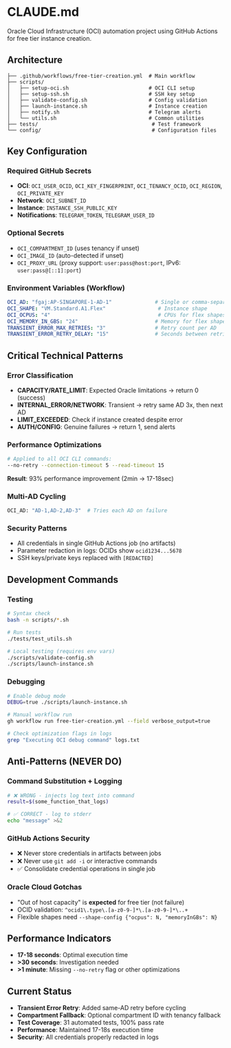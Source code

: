 # CLAUDE.md

Oracle Cloud Infrastructure (OCI) automation project using GitHub Actions for free tier instance creation.

## Architecture

```
├── .github/workflows/free-tier-creation.yml  # Main workflow
├── scripts/
│   ├── setup-oci.sh                          # OCI CLI setup
│   ├── setup-ssh.sh                          # SSH key setup  
│   ├── validate-config.sh                    # Config validation
│   ├── launch-instance.sh                    # Instance creation
│   ├── notify.sh                             # Telegram alerts
│   └── utils.sh                              # Common utilities
├── tests/                                     # Test framework
└── config/                                    # Configuration files
```

## Key Configuration

### Required GitHub Secrets
- **OCI**: `OCI_USER_OCID`, `OCI_KEY_FINGERPRINT`, `OCI_TENANCY_OCID`, `OCI_REGION`, `OCI_PRIVATE_KEY`
- **Network**: `OCI_SUBNET_ID` 
- **Instance**: `INSTANCE_SSH_PUBLIC_KEY`
- **Notifications**: `TELEGRAM_TOKEN`, `TELEGRAM_USER_ID`

### Optional Secrets
- `OCI_COMPARTMENT_ID` (uses tenancy if unset)
- `OCI_IMAGE_ID` (auto-detected if unset)
- `OCI_PROXY_URL` (proxy support: `user:pass@host:port`, IPv6: `user:pass@[::1]:port`)

### Environment Variables (Workflow)
```yaml
OCI_AD: "fgaj:AP-SINGAPORE-1-AD-1"              # Single or comma-separated ADs
OCI_SHAPE: "VM.Standard.A1.Flex"                 # Instance shape
OCI_OCPUS: "4"                                   # CPUs for flex shapes
OCI_MEMORY_IN_GBS: "24"                         # Memory for flex shapes
TRANSIENT_ERROR_MAX_RETRIES: "3"                # Retry count per AD
TRANSIENT_ERROR_RETRY_DELAY: "15"               # Seconds between retries
```

## Critical Technical Patterns

### Error Classification
- **CAPACITY/RATE_LIMIT**: Expected Oracle limitations → return 0 (success)
- **INTERNAL_ERROR/NETWORK**: Transient → retry same AD 3x, then next AD
- **LIMIT_EXCEEDED**: Check if instance created despite error
- **AUTH/CONFIG**: Genuine failures → return 1, send alerts

### Performance Optimizations
```bash
# Applied to all OCI CLI commands:
--no-retry --connection-timeout 5 --read-timeout 15
```
**Result**: 93% performance improvement (2min → 17-18sec)

### Multi-AD Cycling
```bash
OCI_AD: "AD-1,AD-2,AD-3"  # Tries each AD on failure
```

### Security Patterns
- All credentials in single GitHub Actions job (no artifacts)
- Parameter redaction in logs: OCIDs show `ocid1234...5678`
- SSH keys/private keys replaced with `[REDACTED]`

## Development Commands

### Testing
```bash
# Syntax check
bash -n scripts/*.sh

# Run tests
./tests/test_utils.sh

# Local testing (requires env vars)
./scripts/validate-config.sh
./scripts/launch-instance.sh
```

### Debugging
```bash
# Enable debug mode
DEBUG=true ./scripts/launch-instance.sh

# Manual workflow run
gh workflow run free-tier-creation.yml --field verbose_output=true

# Check optimization flags in logs
grep "Executing OCI debug command" logs.txt
```

## Anti-Patterns (NEVER DO)

### Command Substitution + Logging
```bash
# ❌ WRONG - injects log text into command
result=$(some_function_that_logs)

# ✅ CORRECT - log to stderr
echo "message" >&2
```

### GitHub Actions Security
- ❌ Never store credentials in artifacts between jobs
- ❌ Never use `git add -i` or interactive commands
- ✅ Consolidate credential operations in single job

### Oracle Cloud Gotchas
- "Out of host capacity" is **expected** for free tier (not failure)
- OCID validation: `^ocid1\.type\.[a-z0-9-]*\.[a-z0-9-]*\..+`
- Flexible shapes need `--shape-config {"ocpus": N, "memoryInGBs": N}`

## Performance Indicators
- **17-18 seconds**: Optimal execution time
- **>30 seconds**: Investigation needed
- **>1 minute**: Missing `--no-retry` flag or other optimizations

## Current Status
- **Transient Error Retry**: Added same-AD retry before cycling
- **Compartment Fallback**: Optional compartment ID with tenancy fallback
- **Test Coverage**: 31 automated tests, 100% pass rate
- **Performance**: Maintained 17-18s execution time
- **Security**: All credentials properly redacted in logs
